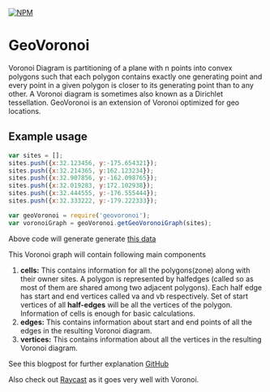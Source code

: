 [![NPM](https://nodei.co/npm/geovoronoi.svg?downloads=true&downloadRank=true)](https://nodei.co/npm/geovoronoi/)&nbsp;&nbsp;


# GeoVoronoi
Voronoi Diagram is partitioning of a plane with n points into convex polygons such that each polygon contains exactly one generating point and every point in a given polygon is closer to its generating point than to any other. A Voronoi diagram is sometimes also known as a Dirichlet tessellation. GeoVoronoi is an extension of Voronoi optimized for geo locations.
 

 
Example usage
-------------
 
 ```javascript
 var sites = [];
 sites.push({x:32.123456, y:-175.654321});
 sites.push({x:32.214365, y:162.123234});
 sites.push({x:32.907856, y:-162.098765});
 sites.push({x:32.019283, y:172.102938});
 sites.push({x:32.444555, y:-176.555444});
 sites.push({x:32.333222, y:-179.222333});

 var geoVoronoi = require('geovoronoi');
 var voronoiGraph = geoVoronoi.getGeoVoronoiGraph(sites);
 ```

Above code will generate generate [this data](https://dl.dropboxusercontent.com/u/49221136/sample_voronoi_graph.txt)

This Voronoi graph will contain following main components

1. **cells:** This contains information for all the polygons(zone) along with their owner sites. A polygon is represented by halfedges (called so as most of them are shared among two adjacent polygons). Each half edge has start and end vertices called va and vb respectively. Set of start vertices of all **half-edges** will be all the vertices of the polygon. Information of cells is enough for basic calculations.
2. **edges:** This contains information about start and end points of all the edges in the resulting Voronoi diagram.
3. **vertices:** This contains information about all the vertices in the resulting Voronoi diagram.

See this blogpost for further explanation [GitHub]()

Also check out [Raycast](https://www.npmjs.com/package/raycast) as it goes very well with Voronoi.